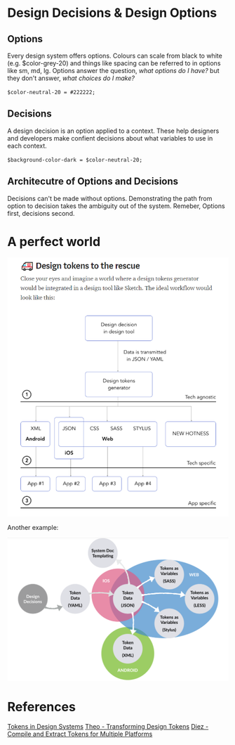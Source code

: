 <!-- TITLE: Design Tokens -->

# Design Decisions & Design Options

## Options
Every design system offers options. Colours can scale from black to white (e.g. $color-grey-20) and things like spacing can be referred to in options like sm, md, lg. Options answer the question, *what options do I have?* but they don't answer, *what choices do I make?*

`$color-neutral-20 = #222222;`

## Decisions
A design decision is an option applied to a context. These help designers and developers make confient decisions about what variables to use in each context.

`$background-color-dark = $color-neutral-20;`

## Architecutre of Options and Decisions
Decisions can't be made without options. Demonstrating the path from option to decision takes the ambiguity out of the system. Remeber, Options first, decisions second.






# A perfect world
![Design Tokens Flow](/uploads/design-tokens-flow.png "Design Tokens Flow")


Another example:

![Design Tokens Flow 2](/uploads/design-tokens-flow-2.png "Design Tokens Flow 2")

# References
[Tokens in Design Systems](https://medium.com/eightshapes-llc/tokens-in-design-systems-25dd82d58421)
[Theo - Transforming Design Tokens](https://github.com/salesforce-ux/theo)
[Diez - Compile and Extract Tokens for Multiple Platforms](https://diez.org/)

